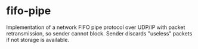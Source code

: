 # fifo-pipe
Implementation of a network FIFO pipe protocol over UDP/IP with packet retransmission, so sender cannot block. Sender discards "useless" packets if not storage is available.
